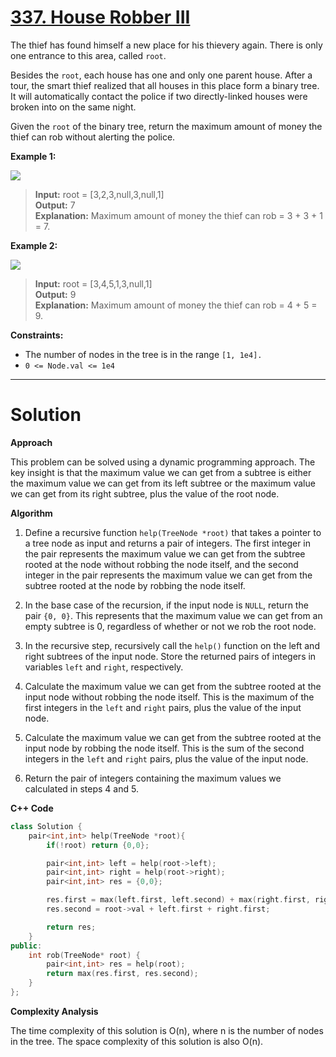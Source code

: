# [337. House Robber III](https://leetcode.com/problems/house-robber-iii/)

The thief has found himself a new place for his thievery again. There is only one entrance to this area, called `root`.

Besides the `root`, each house has one and only one parent house. After a tour, the smart thief realized that all houses in this place form a binary tree. It will automatically contact the police if two directly-linked houses were broken into on the same night.

Given the `root` of the binary tree, return the maximum amount of money the thief can rob without alerting the police.

 


**Example 1:**

![](https://assets.leetcode.com/uploads/2021/03/10/rob1-tree.jpg)

>**Input:** root = [3,2,3,null,3,null,1]<br>
**Output:** 7<br>
**Explanation:** Maximum amount of money the thief can rob = 3 + 3 + 1 = 7.

**Example 2:**

![](https://assets.leetcode.com/uploads/2021/03/10/rob2-tree.jpg)

>**Input:** root = [3,4,5,1,3,null,1]<br>
**Output:** 9<br>
**Explanation:** Maximum amount of money the thief can rob = 4 + 5 = 9.
 

**Constraints:**

- The number of nodes in the tree is in the range `[1, 1e4].`
- `0 <= Node.val <= 1e4`
---
# Solution
**Approach**

This problem can be solved using a dynamic programming approach. The key insight is that the maximum value we can get from a subtree is either the maximum value we can get from its left subtree or the maximum value we can get from its right subtree, plus the value of the root node.

**Algorithm**

1. Define a recursive function `help(TreeNode *root)` that takes a pointer to a tree node as input and returns a pair of integers. The first integer in the pair represents the maximum value we can get from the subtree rooted at the node without robbing the node itself, and the second integer in the pair represents the maximum value we can get from the subtree rooted at the node by robbing the node itself.

2. In the base case of the recursion, if the input node is `NULL`, return the pair `{0, 0}`. This represents that the maximum value we can get from an empty subtree is 0, regardless of whether or not we rob the root node.

3. In the recursive step, recursively call the `help()` function on the left and right subtrees of the input node. Store the returned pairs of integers in variables `left` and `right`, respectively.

4. Calculate the maximum value we can get from the subtree rooted at the input node without robbing the node itself. This is the maximum of the first integers in the `left` and `right` pairs, plus the value of the input node.

5. Calculate the maximum value we can get from the subtree rooted at the input node by robbing the node itself. This is the sum of the second integers in the `left` and `right` pairs, plus the value of the input node.

6. Return the pair of integers containing the maximum values we calculated in steps 4 and 5.

**C++ Code**

```cpp
class Solution {
    pair<int,int> help(TreeNode *root){
        if(!root) return {0,0};

        pair<int,int> left = help(root->left);
        pair<int,int> right = help(root->right);
        pair<int,int> res = {0,0};

        res.first = max(left.first, left.second) + max(right.first, right.second);
        res.second = root->val + left.first + right.first;

        return res;
    }
public:
    int rob(TreeNode* root) {
        pair<int,int> res = help(root);
        return max(res.first, res.second);
    }
};
```

**Complexity Analysis**

The time complexity of this solution is O(n), where n is the number of nodes in the tree. The space complexity of this solution is also O(n).